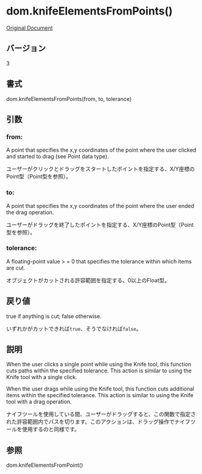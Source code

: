 # dom.knifeElementsFromPoints()

[Original Document](http://help.adobe.com/en_US/fireworks/cs/extend/WS5b3ccc516d4fbf351e63e3d1183c94856c-7cee.html)

## バージョン

3

## 書式

dom.knifeElementsFromPoints(from, to, tolerance)

## 引数

### from:

A point that specifies the x,y coordinates of the point where the user clicked and started to drag (see Point data type). 

ユーザーがクリックとドラッグをスタートしたポイントを指定する、X/Y座標のPoint型（Point型を参照）。

### to:

A point that specifies the x,y coordinates of the point where the user ended the drag operation.

ユーザーがドラッグを終了したポイントを指定する、X/Y座標のPoint型（Point型を参照）。

### tolerance:

A floating-point value > = 0 that specifies the tolerance within which items are cut.

オブジェクトがカットされる許容範囲を指定する、0以上のFloat型。

## 戻り値

true if anything is cut; false otherwise.

いずれかがカットできれば```true```、そうでなければ```false```。

## 説明

When the user clicks a single point while using the Knife tool, this function cuts paths within the specified tolerance. This action is similar to using the Knife tool with a single click.

When the user drags while using the Knife tool, this function cuts additional items within the specified tolerance. This action is similar to using the Knife tool with a drag operation.

ナイフツールを使用している間、ユーザーがドラッグすると、この関数で指定された許容範囲内でパスを切ります。このアクションは、ドラッグ操作でナイフツールを使用するのと同様です。

## 参照

dom.knifeElementsFromPoint()